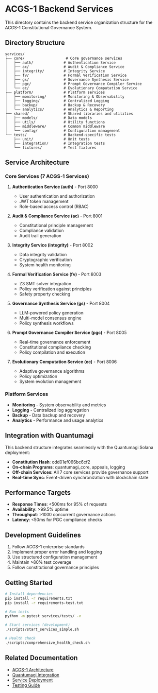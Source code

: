 # ACGS-1 Backend Services

This directory contains the backend service organization structure for the ACGS-1 Constitutional Governance System.

## Directory Structure

```
services/
├── core/                   # Core governance services
│   ├── auth/              # Authentication Service
│   ├── ac/                # Audit & Compliance Service
│   ├── integrity/         # Integrity Service
│   ├── fv/                # Formal Verification Service
│   ├── gs/                # Governance Synthesis Service
│   ├── pgc/               # Prompt Governance Compiler Service
│   └── ec/                # Evolutionary Computation Service
├── platform/              # Platform services
│   ├── monitoring/        # Monitoring & Observability
│   ├── logging/           # Centralized Logging
│   ├── backup/            # Backup & Recovery
│   └── analytics/         # Analytics & Reporting
├── shared/                # Shared libraries and utilities
│   ├── models/            # Data models
│   ├── utils/             # Utility functions
│   ├── middleware/        # Common middleware
│   └── config/            # Configuration management
└── tests/                 # Backend-specific tests
    ├── unit/              # Unit tests
    ├── integration/       # Integration tests
    └── fixtures/          # Test fixtures
```

## Service Architecture

### Core Services (7 ACGS-1 Services)

1. **Authentication Service (auth)** - Port 8000
   - User authentication and authorization
   - JWT token management
   - Role-based access control (RBAC)

2. **Audit & Compliance Service (ac)** - Port 8001
   - Constitutional principle management
   - Compliance validation
   - Audit trail generation

3. **Integrity Service (integrity)** - Port 8002
   - Data integrity validation
   - Cryptographic verification
   - System health monitoring

4. **Formal Verification Service (fv)** - Port 8003
   - Z3 SMT solver integration
   - Policy verification against principles
   - Safety property checking

5. **Governance Synthesis Service (gs)** - Port 8004
   - LLM-powered policy generation
   - Multi-model consensus engine
   - Policy synthesis workflows

6. **Prompt Governance Compiler Service (pgc)** - Port 8005
   - Real-time governance enforcement
   - Constitutional compliance checking
   - Policy compilation and execution

7. **Evolutionary Computation Service (ec)** - Port 8006
   - Adaptive governance algorithms
   - Policy optimization
   - System evolution management

### Platform Services

- **Monitoring** - System observability and metrics
- **Logging** - Centralized log aggregation
- **Backup** - Data backup and recovery
- **Analytics** - Performance and usage analytics

## Integration with Quantumagi

This backend structure integrates seamlessly with the Quantumagi Solana deployment:

- **Constitution Hash**: cdd01ef066bc6cf2
- **On-chain Programs**: quantumagi_core, appeals, logging
- **Off-chain Services**: All 7 core services provide governance support
- **Real-time Sync**: Event-driven synchronization with blockchain state

## Performance Targets

- **Response Times**: <500ms for 95% of requests
- **Availability**: >99.5% uptime
- **Throughput**: >1000 concurrent governance actions
- **Latency**: <50ms for PGC compliance checks

## Development Guidelines

1. Follow ACGS-1 enterprise standards
2. Implement proper error handling and logging
3. Use structured configuration management
4. Maintain >80% test coverage
5. Follow constitutional governance principles

## Getting Started

```bash
# Install dependencies
pip install -r requirements.txt
pip install -r requirements-test.txt

# Run tests
python -m pytest services/tests/ -v

# Start services (development)
./scripts/start_services_simple.sh

# Health check
./scripts/comprehensive_health_check.sh
```

## Related Documentation

- [ACGS-1 Architecture](../../docs/architecture/)
- [Quantumagi Integration](../../blockchain/quantumagi-deployment/)
- [Service Deployment](../../infrastructure/)
- [Testing Guide](../../docs/testing/)
